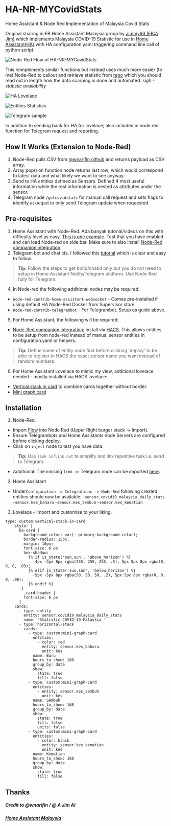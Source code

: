 # HA-NR-MYCovidStats

Home Assistant &amp; Node Red Implementation of Malaysia Covid Stats

Original sharing in FB Home Assistant Malaysia group by [Jimmy93 (FB:A Jim)](https://github.com/jimmy93/Malaysia-Daily-Covid-19-Home-Assistant) which implements Malaysia COVID-19 Statistic for use in [Home Assistant(HA)](https://www.home-assistant.io/) with HA configuration.yaml triggering command line call of python script. 

![Node-Red Flow of HA-NR-MYCovidStats](https://github.com/anasothman-myy/HA-NR-MYCovidStats/blob/main/Node-Red%20Flow%20-%20COVID19%20Stats.PNG)

This reimplements similar functions but instead uses much more easier (to me) Node-Red to callout and retrieve statistic from [repo](https://github.com/wnarifin/covid-19-malaysia) which you should read out in length how the data scarping is done and automated. *sigh -  statistic availability*  

![HA Lovelace](https://github.com/anasothman-myy/HA-NR-MYCovidStats/blob/main/lovelace-ha-nr-mycovidstats.PNG)

![Entities Statistics](https://github.com/anasothman-myy/HA-NR-MYCovidStats/blob/main/Sensor%20and%20Attributes-ha-nr-mycovidstats.PNG)

![Telegram sample](https://github.com/anasothman-myy/HA-NR-MYCovidStats/blob/main/telegram-request-ha-nr-mycovidstats.PNG)

In addition to sending back for HA for lovelace; also included in node red function for Telegram request and reporting. 


## How It Works (Extension to Node-Red)
1.  Node-Red pulls CSV from [@wnarifin github](https://github.com/wnarifin/covid-19-malaysia) and returns payload as CSV array.
2.  Array pop() on function node returns last row; which would correspond to latest data and what likely we want to see anyway.
3.  Send to HA entities defined as Sensors. Defined 4 most useful information while the rest information is nested as attributes under the sensor. 
4.  Telegram node `/getcovidstats`  for manual call request and sets flags to identify at output to only send Telegram update when requested. 

## Pre-requisites 
1.  Home Assistant with Node-Red. Ada banyak tutorial/videos on this with difficulty level as easy. [This is one example](http://https://www.juanmtech.com/get-started-with-node-red-and-home-assistant/). Test that you have enabled and can load Node-red on side bar. Make sure to also install [Node-Red companion integration](https://github.com/zachowj/hass-node-red).
2.  Telegram bot and chat ids. I followed this [tutorial](https://www.thesmarthomebook.com/2020/10/13/a-guide-to-using-telegram-with-node-red-and-home-assistant/) which is clear and easy to follow. 
> **Tip:** Follow the steps to get botid/chatid only but you do not need to setup in Home Assistant Notify/Telegram platform. Use Node-Red fully for Telegram.
4.  In Node-red the following additional nodes may be required:
-  `node-red-contrib-home-assistant-websocket` - Comes pre-installed if using default HA Node-Red Docker from Supervisor store. 
 - `node-red-contrib-telegrambot` - For Telegrambot. Setup as guide above.
5.  For Home Assistant, the following will be required:
 - [Node-Red companion integration](https://github.com/zachowj/hass-node-red); install via [HACS](https://hacs.xyz/). This allows entities to be setup from node-red instead of manual sensor entities in configuration.yaml or helpers. 
> **Tip:** Define name of entity node first before clicking 'deploy' to be able to register in HACS the exact sensor name you want instead of random numbers.
6.  For Home Assistant Lovelace to mimic my view, additional lovelace needed - mostly installed via HACS lovelace:
- [Vertical stack in card](https://github.com/ofekashery/vertical-stack-in-card) to combine cards together without border.
- [Mini graph card](https://github.com/kalkih/mini-graph-card)
    

## Installation
1. Node-Red.
- Import [Flow](https://github.com/anasothman-myy/HA-NR-MYCovidStats/blob/main/ha-nr-mycovidstats.json) into Node Red (Upper Right burger stack -> Import).
- Ensure Telegrambots and Home Assistants node Servers are configured before clicking deploy.
- Click on `inject` node to test you have data.
> **Tip:** Use `link in`/`link out` to simplify and link repetitive task i.e. send to Telegram. 
- Additional: The missing `link-in` Telegram node can be imported [here](https://github.com/anasothman-myy/HA-NR-MYCovidStats/blob/main/telegram_output.json).
2. Home Assistant
- Under`Configuration -> Integrations -> Node-Red`  following created entities should now be available:
-`sensor.covid19_malaysia_daily_stats`
-`sensor.kes_baharu`
-`sensor.kes_sembuh`
-`sensor.kes_kematian`

3. Lovelace - Import and customize to your liking.

```text
type: custom:vertical-stack-in-card
    style: |
      ha-card {
        background-color: var(--primary-background-color);
        border-radius: 15px;
        margin: 10px;
        font-size: 6 px
        box-shadow:
          {% if is_state('sun.sun', 'above_horizon') %}
            -4px -4px 8px rgba(255, 255, 255, .5), 5px 5px 8px rgba(0, 0, 0, .03);
          {% elif is_state('sun.sun', 'below_horizon') %}
            -5px -5px 8px rgba(50, 50, 50, .2), 5px 5px 8px rgba(0, 0, 0, .08);
          {% endif %}
       }
        .card-header {
        font-size: 6 px
      }
    cards:
      - type: entity
        entity: sensor.covid19_malaysia_daily_stats
        name: 'Statistic COVID-19 Malaysia '
      - type: horizontal-stack
        cards:
          - type: custom:mini-graph-card
            entities:
              - color: red
                entity: sensor.kes_baharu
                unit: kes
            name: Baru
            hours_to_show: 168
            group_by: date
            show:
              state: true
              fill: false
          - type: custom:mini-graph-card
            entities:
              - entity: sensor.kes_sembuh
                unit: kes
            name: Sembuh
            hours_to_show: 168
            group_by: date
            show:
              state: true
              fill: false
              units: false
          - type: custom:mini-graph-card
            entities:
              - color: black
                entity: sensor.kes_kematian
                unit: kes
            name: Kematian
            hours_to_show: 168
            group_by: date
            show:
              state: true
              fill: false

```

## Thanks
##### Credit to @wnarifin / @ A Jim Al

##### [Home Assistant Malaysia](https://www.facebook.com/groups/homeassistantmalaysia)
